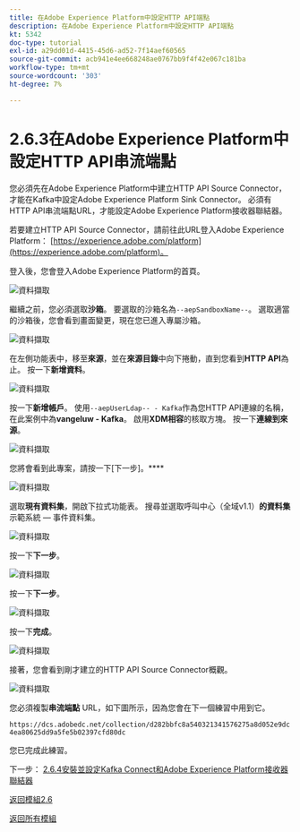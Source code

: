 ```yaml
---
title: 在Adobe Experience Platform中設定HTTP API端點
description: 在Adobe Experience Platform中設定HTTP API端點
kt: 5342
doc-type: tutorial
exl-id: a29dd01d-4415-45d6-ad52-7f14aef60565
source-git-commit: acb941e4ee668248ae0767bb9f4f42e067c181ba
workflow-type: tm+mt
source-wordcount: '303'
ht-degree: 7%

---
```


# 2.6.3在Adobe Experience Platform中設定HTTP API串流端點

您必須先在Adobe Experience Platform中建立HTTP API Source Connector，才能在Kafka中設定Adobe Experience Platform Sink Connector。 必須有HTTP API串流端點URL，才能設定Adobe Experience Platform接收器聯結器。

若要建立HTTP API Source Connector，請前往此URL登入Adobe Experience Platform： [https://experience.adobe.com/platform](https://experience.adobe.com/platform)。

登入後，您會登入Adobe Experience Platform的首頁。

![資料擷取](./../../../modules/datacollection/module1.2/images/home.png)

繼續之前，您必須選取&#x200B;**沙箱**。 要選取的沙箱名為``--aepSandboxName--``。 選取適當的沙箱後，您會看到畫面變更，現在您已進入專屬沙箱。

![資料擷取](./../../../modules/datacollection/module1.2/images/sb1.png)

在左側功能表中，移至&#x200B;**來源**，並在&#x200B;**來源目錄**&#x200B;中向下捲動，直到您看到&#x200B;**HTTP API**&#x200B;為止。 按一下&#x200B;**新增資料**。

![資料擷取](./images/kaep1.png)

按一下&#x200B;**新增帳戶**。 使用`--aepUserLdap-- - Kafka`作為您HTTP API連線的名稱，在此案例中為&#x200B;**vangeluw - Kafka**。 啟用&#x200B;**XDM相容**&#x200B;的核取方塊。 按一下&#x200B;**連線到來源**。

![資料擷取](./images/kaep2.png)

您將會看到此專案，請按一下[下一步]。****

![資料擷取](./images/kaep3.png)

選取&#x200B;**現有資料集**，開啟下拉式功能表。 搜尋並選取呼叫中心（全域v1.1）**的資料集**&#x200B;示範系統 — 事件資料集。

![資料擷取](./images/kaep4.png)

按一下&#x200B;**下一步**。

![資料擷取](./images/kaep6.png)

按一下&#x200B;**下一步**。

![資料擷取](./images/kaep7.png)

按一下&#x200B;**完成**。

![資料擷取](./images/kaep8.png)

接著，您會看到剛才建立的HTTP API Source Connector概觀。

![資料擷取](./images/kaep9.png)

您必須複製&#x200B;**串流端點** URL，如下圖所示，因為您會在下一個練習中用到它。

`https://dcs.adobedc.net/collection/d282bbfc8a540321341576275a8d052e9dc4ea80625dd9a5fe5b02397cfd80dc`

您已完成此練習。

下一步： [2.6.4安裝並設定Kafka Connect和Adobe Experience Platform接收器聯結器](./ex4.md)

[返回模組2.6](./aep-apache-kafka.md)

[返回所有模組](../../../overview.md)
